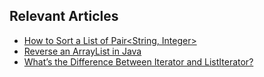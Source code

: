 ## Relevant Articles
- [How to Sort a List of Pair<String, Integer>](https://www.baeldung.com/java-list-sort-pairs)
- [Reverse an ArrayList in Java](https://www.baeldung.com/java-reverse-arraylist)
- [What’s the Difference Between Iterator and ListIterator?](https://www.baeldung.com/java-iterator-vs-listiterator)